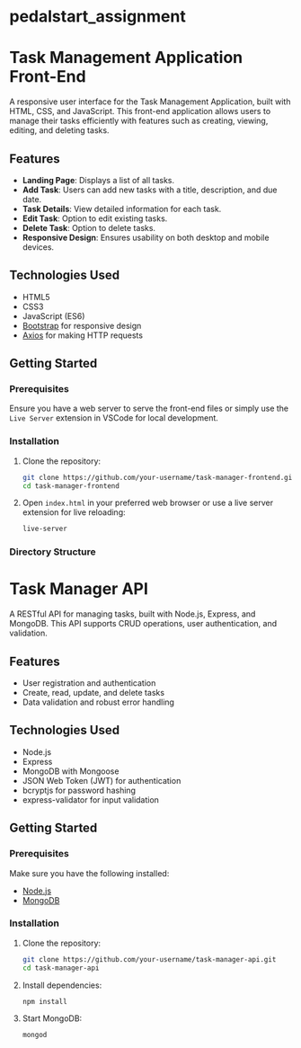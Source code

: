 # pedalstart_assignment
# Task Management Application Front-End

A responsive user interface for the Task Management Application, built with HTML, CSS, and JavaScript. This front-end application allows users to manage their tasks efficiently with features such as creating, viewing, editing, and deleting tasks.

## Features

- **Landing Page**: Displays a list of all tasks.
- **Add Task**: Users can add new tasks with a title, description, and due date.
- **Task Details**: View detailed information for each task.
- **Edit Task**: Option to edit existing tasks.
- **Delete Task**: Option to delete tasks.
- **Responsive Design**: Ensures usability on both desktop and mobile devices.

## Technologies Used

- HTML5
- CSS3
- JavaScript (ES6)
- [Bootstrap](https://getbootstrap.com/) for responsive design
- [Axios](https://axios-http.com/) for making HTTP requests

## Getting Started

### Prerequisites

Ensure you have a web server to serve the front-end files or simply use the `Live Server` extension in VSCode for local development.

### Installation

1. Clone the repository:

    ```bash
    git clone https://github.com/your-username/task-manager-frontend.git
    cd task-manager-frontend
    ```

2. Open `index.html` in your preferred web browser or use a live server extension for live reloading:

    ```bash
    live-server
    ```

### Directory Structure


# Task Manager API

A RESTful API for managing tasks, built with Node.js, Express, and MongoDB. This API supports CRUD operations, user authentication, and validation.

## Features

- User registration and authentication
- Create, read, update, and delete tasks
- Data validation and robust error handling

## Technologies Used

- Node.js
- Express
- MongoDB with Mongoose
- JSON Web Token (JWT) for authentication
- bcryptjs for password hashing
- express-validator for input validation

## Getting Started

### Prerequisites

Make sure you have the following installed:

- [Node.js](https://nodejs.org/)
- [MongoDB](https://www.mongodb.com/)

### Installation

1. Clone the repository:

    ```bash
    git clone https://github.com/your-username/task-manager-api.git
    cd task-manager-api
    ```

2. Install dependencies:

    ```bash
    npm install
    ```

3. Start MongoDB:

    ```bash
    mongod
    ```

